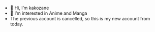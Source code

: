 - 👋 Hi, I’m kakozane
- 👀 I’m interested in Anime and Manga 
- The previous account is cancelled, so this is my new account from today.
